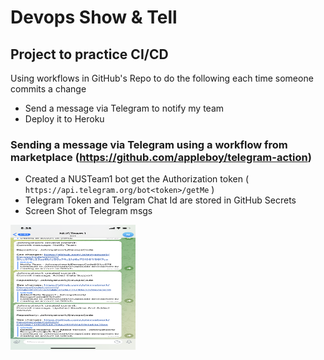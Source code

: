 
# Devops Show & Tell 

## Project to practice CI/CD

Using workflows in GitHub's Repo to do the following each time someone commits a change

- Send a message via Telegram to notify my team 
- Deploy it to Heroku

### Sending a message via Telegram using a workflow from marketplace (https://github.com/appleboy/telegram-action)
- Created a NUSTeam1 bot get the Authorization token ( `https://api.telegram.org/bot<token>/getMe` )
- Telegram Token and Telgram Chat Id are stored in GitHub Secrets
- Screen Shot of Telegram msgs
<img src="https://github.com/Johnnyatwork/DevopsCode/blob/master/images/telegramsnap.PNG" width="200" height="200" />

